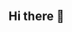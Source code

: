 ## Hi there 👋

<!--
**AbrahamS-G/AbrahamS-G** is a ✨ _special_ ✨ repository because its `README.md` (this file) appears on your GitHub profile.

Here are some ideas to get you started:

- 🔭 Actualmente estoy estudiando
- 🌱 Estoy aprendiendo Lenguajes Basicos
- 👯 Me gusta colaborar en proyectos
- 🤔 Ayudo a todos los que puedo
- 💬 Preguntame sobre mis lenguajes de programacion
-->
